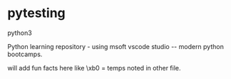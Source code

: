 # pytesting
python3


Python learning repository - using msoft vscode studio -- modern python bootcamps.

will add fun facts here like \xb0 = temps noted in other file. 
